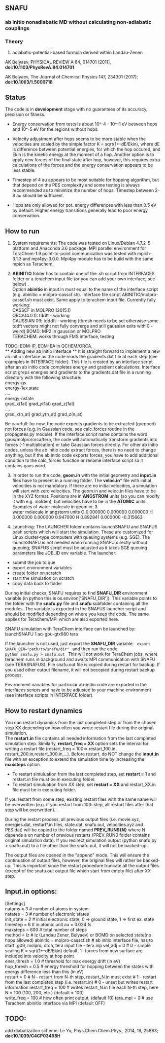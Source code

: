 ## SNAFU 

### **ab initio** nonadiabatic MD without calculating non-adiabatic couplings

### Theory

1) adiabatic-potential-based formula derived within Landau-Zener:

AK Belyaev, PHYSICAL REVIEW A 84, 014701 (2011), **doi:10.1103/PhysRevA.84.014701**

AK Belyaev, The Journal of Chemical Physics 147, 234301 (2017); **doi:10.1063/1.5000718**


## Status
The code is in **development** stage with no guarantees of its accuracy, precision or fitness. 

* Energy conservation from tests is about 10^-4 - 10^-1 eV between hops  and 10^-5 eV for the regions without hops. 

* Velocity adjustment after hops seems to be more stable when the velocities are scaled by the simple factor K = sqrt(1+-dE/Ekin), where dE is difference between potential energies, for which the hop occured, and Ekin is the kinetic energy at the moment of a hop. Another option is to apply new forces of the final state after hop, however, this requires extra calculations of the forces and the energy conservation appears to be less stable.

* Timestep of 4 au appears to be most suitable for hopping algorithm, but that depend on the PES complexity and some testing is always recommended as to minimize the number of hops. Timestep between 2-8 au should be sufficient.

* Hops are only allowed for pot. energy differences with less than 0.5 eV by default. Higher energy transitions generally lead to poor energy conservation.

## How to run
1) System requirements:
The code was tested on Linux/Debian 4.7.2-5 platform and Anaconda 3.6 package. MPI parallel environment for TeraChem-1.9 point-to-point communication was tested with mpich-3.1.3 and mpi4py-3.0.0. Mpi4py module has to be build with the same mpich as Terachem. 

1) **ABINITIO** folder has to contain one of the .sh script from INTERFACES folder or a terachem input file (or you can add your own interface, see below) .  
Option **abinitio** in input.in must equal to the name of the interface script (e.g. abinitio = molpro-casscf.sh). Interface file script ABINITIO/molpro-casscf.sh must exist. Same apply to terachem input file.
Currently fully working:  
CASSCF in MOLPRO (2015.1)  
ORCA(4.0.1): tddft -  working  
GAUSSIAN 09: tdddft - working (thresh needs to be set otherwise some tddft vectors might not fully converge and still gaussian exits with 0 - weird)
BOMD: MP2 in gaussian or MOLPRO  
TERACHEM: works through FMS interface, testing

TODO: EOM-IP, EOM-EA in QCHEM/ORCA,  
** Adding new ab initio interface **
It is straight forward to implement a new ab initio interface as the code reads the gradients.dat file at each step (see examples in INTERFACE folder). This file is created by an interface script after an ab initio code completes energy and gradient calculations. Interface script greps energies and gradients to the gradients.dat file in a running directory with the following structure:  
energy-gs  
energy-1ex state  
....  
energy-nstate  
grad_x(1at) grad_y(1at) grad_z(1at)  
....  
grad_x(n_at) grad_y(n_at) grad_z(n_at)  

Be carefull: for now, the code expects gradients to be extracted (grepped) not forces (e.g. in Gaussian code, see calc_forces routine in the propagates.py module). If the interface script name contains the word gaus/molpro/orca/tera, the code will automatically transform gradients into forces (-1 multiplication) or take Gaussian forces directly. For other ab initio codes, unless the ab initio code extract forces, there is no need to change anything, but if the ab initio code exports forces, you have to add additional condition to the calc_forces function or rename interface script so it contains gaus word.

3) In order to run the code, **geom.in** with the initial geometry and **input.in** files have to present in a running folder.
The **veloc.in*** file with initial velocities is not mandatory. If there are no initial velocities, a simulation will start with zero velocities.
The geom.in and veloc.in files have to be in the XYZ format. Positions are in **ANGSTROM** units (so you can modify it with e.g. molden), but velocities have to be in the **ATOMIC** units:  
Examples of water molecule in geom.in:
3  
water molecule in angstorm units
 O     0.000000     0.000000     0.000000
 H     0.000000     0.000000     0.947000
 H     0.892841     0.000000    -0.315663  

4) Launching:
The LAUNCHER folder contains launchSNAFU and SNAFUS bash scripts which will start the simulation. These are customized for Linux cluster-type computers with queuing systems (e.g. SGE). 
The launchSNAFU is not needed when running SNAFU directly without queuing; SNAFUS script must be adjusted as it takes SGE queuing parameters like JOB_ID env variable. 
The launcher:  
- submit the job to que
- export environment variables   
- create folder on scratch  
- start the simulation on scratch
- copy data back to folder

During initial checks, SNAFU requires to find **SNAFU_DIR** environment variable (in python this is os.environ['SNAFU_DIR']). This variable points to the folder with the **snafu.py** file and **snafu** subfolder containing all the modules. The variable is exported in the SNAFUS launcher script and should be modified depending on where you keep the code. The same applies for Terachem/MPI which are also exported here.

SNAFU simulation with TeraChem interface can be launched by:  
</code>launchSNAFU 1 aq-gpu-gtx980 tera </code>

If the launcher is not used, just export the **SNAFU_DIR** variable:
  <code>
   export SNAFU_DIR="path/to/snafu/dir"
  </code>
and then run the code:
 <code>
 python snafu.py > snafu.out
 </code> 
This will not work for TeraChem jobs, where terachem runs in background and awaits MPI communication with SNAFU (see TERASNAFUS). 
File snafu.out file is copied during restart for backup. If you used other output filename, it will not becopied during restart backup process.  
 
Environment variables for particular ab-initio code are exported in the interfaces scripts and have to be adjusted to your machine environment (see interface scripts in INTERFACE folder).

## How to restart dynamics

You can restart dynamics from the last completed step or from the chosen step XX depending on how often you wrote restart file during the original simulation.  
The **restart.in** file contains all needed information from the last completed simulation step. Similarly, **restart_freq = XX** option sets the interval for writing a restart file (restart_freq = 100=> restart_100.in, restart_200.in,restart_300.in,...). Before restart, do NOT change the **input.in** file with an exception to extend the simulation time by increasing the **maxsteps** option.   

* To restart simuluation from the last completed step, set **restart = 1** and restart.in file must be in executing folder.
* To restart simuluation from XX step, set **restart = XX** and restart_XX.in file must be in executing folder.

If you restart from some step, existing restart files with the same name will be overwritten (e.g. if you restart from 10th step, all restart files after that step will be overwritten)..

During the restart process, all previous output files (i.e. movie.xyz, energies.dat, restart*.in files, state.dat, snafu.out, velocities.xyz and PES.dat) will be copied to the folder named **PREV_RUN${N}** where N depends a on number of previous restarts (PREV_RUN0 folder contains original simulation data). If you redirect simulation output (python snafu.py > snafu.out) to a file other than the snafu.out, it will not be backed-up. 

The output files are opened in the "append" mode. This will ensure the continuation of output files, however, the original files will rather be backed-up. This is important since the restart procedure truncate all the output files (except of the snafu.out output file which start from empty file) after XX step.
## Input.in options:

[Settings]  
natoms  = 3                # number of atoms in system  
nstates = 3                # number of electronic states  
init_state = 2             # initial electronic state, 0 => ground state, 1 => first ex. state  
timestep = 6               # in atomic unit au = 0.024 fs   
maxsteps = 600             # total number of steps  
method  = lz               # lz (Landau Zener, Belyaev) or BOMD on selected state(no hops allowed)
abinitio  = molpro-casscf.sh  # ab initio interface file, has to start:  g09, molpro, orca, tera input file - tera.inp
vel_adj = 0                # 0  - simple scaling K = sqrt(1+-dE/Ekin) default, 1- forces from new surface are included into velocity at hop point    
ener_thresh = 1.0          # threshold for max energy drift (in eV)     
hop_thresh = 0.5           # energy threshold for hopping between the states with energy difference less than this (in eV)    
restart = 0                # N - restart from N-th step, restart_N.in must exist
                           # 1 - restart from the last completed step (i.e. restart.in)
                           # 0 - unset but writes restart information
restart_freq = 100         # writes restart_N.in file each N-th step, here N = 100 (100, 200, etc.) (default = 100)  
write_freq = 100           # how often print output, (default 10) 
tera_mpi = 0               # use Terachem abinitio interface via MPI (default OFF)  

## TODO:
add diabatization scheme: Le Yu, Phys.Chem.Chem.Phys., 2014, 16, 25883; **doi:10.1039/C4CP03498H**  
